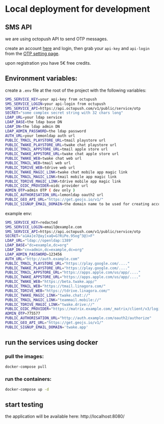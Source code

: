# Local deployment for development

## SMS API

we are using octopush API to send OTP messages.

create an account [here](https://client.octopush.com/en/registration) and login, then grab your `api-key` and `api-login` from the [OTP setting page](https://client.octopush.com/settings/otp).

upon registration you have 5€ free credits.

## Environment variables:

create a `.env` file at the root of the project with the following variables:

```sh
SMS_SERVICE_KEY=your api-key from octupush
SMS_SERVICE_LOGIN=your api-login from octupush
SMS_SERVICE_API=https://api.octopush.com/v1/public/service/otp
SECRET="some complex secret string with 32 chars long"
LDAP_URL=your ldap service
LDAP_BASE=the ldap base DN
LDAP_DN=the ldap admin DN
LDAP_ADMIN_PASSWORD=the ldap password
AUTH_URL=your lemonldap auth url
PUBLIC_TMAIL_PLAYSTORE_URL=tmail playstore url
PUBLIC_TWAKE_PLAYSTORE_URL=twake chat playstore url
PUBLIC_TMAIL_APPSTORE_URL=tmail apple store url
PUBLIC_TWAKE_APPSTORE_URL=twake chat apple store url
PUBLIC_TWAKE_WEB=twake chat web url
PUBLIC_TMAIL_WEB=tmail web url
PUBLIC_TDRIVE_WEB=tdrive web url
PUBLIC_TWAKE_MAGIC_LINK=twake chat mobile app magic link
PUBLIC_TMAIL_MAGIC_LINK=tmail mobile app magic link
PUBLIC_TDRIVE_MAGIC_LINK=tdrive mobile app magic link
PUBLIC_OIDC_PROVIDER=oidc provider url
ADMIN_OTP=admin OTP ( dev only )
PUBLIC_AUTHORISATION_URL=lemonldap oauth2 url
PUBLIC_GEO_API_URL="https://get.geojs.io/v1/"
PUBLIC_SIGNUP_EMAIL_DOMAIN=the domain name to be used for creating accounts
```

example env:

```bash
SMS_SERVICE_KEY=redacted
SMS_SERVICE_LOGIN=email@example.com
SMS_SERVICE_API=https://api.octopush.com/v1/public/service/otp
SECRET="a1Aa]e7@ay]xaQ=G?RiPe.95og^3@)>F"
LDAP_URL="ldap://openldap:1389"
LDAP_BASE="dc=example,dc=org"
LDAP_DN="cn=admin,dc=example,dc=org"
LDAP_ADMIN_PASSWORD=123456
AUTH_URL="http://auth.example.com"
PUBLIC_TMAIL_PLAYSTORE_URL="https://play.google.com/...."
PUBLIC_TWAKE_PLAYSTORE_URL="https://play.google.com/...."
PUBLIC_TMAIL_APPSTORE_URL="https://apps.apple.com/us/app/...."
PUBLIC_TWAKE_APPSTORE_URL="https://apps.apple.com/us/app/...."
PUBLIC_TWAKE_WEB="https://beta.twake.app/"
PUBLIC_TMAIL_WEB="https://tmail.linagora.com/"
PUBLIC_TDRIVE_WEB="https://tdrive.linagora.com/"
PUBLIC_TWAKE_MAGIC_LINK="twake.chat://"
PUBLIC_TMAIL_MAGIC_LINK="teammail.mobile://"
PUBLIC_TDRIVE_MAGIC_LINK="twake.drive://"
PUBLIC_OIDC_PROVIDER="https://matrix.example.com/_matrix/client/v3/login/sso/redirect/oidc-twake"
ADMIN_OTP=775577
PUBLIC_AUTHORISATION_URL="http://auth.example.com/oauth2/authorize"
PUBLIC_GEO_API_URL="https://get.geojs.io/v1/"
PUBLIC_SIGNUP_EMAIL_DOMAIN='twake.app'
```

## run the services using docker

### pull the images:

```sh
docker-compose pull
```

### run the containers:

```sh
docker-compose up -d
```

## start testing

the application will be available here: http://localhost:8080/

